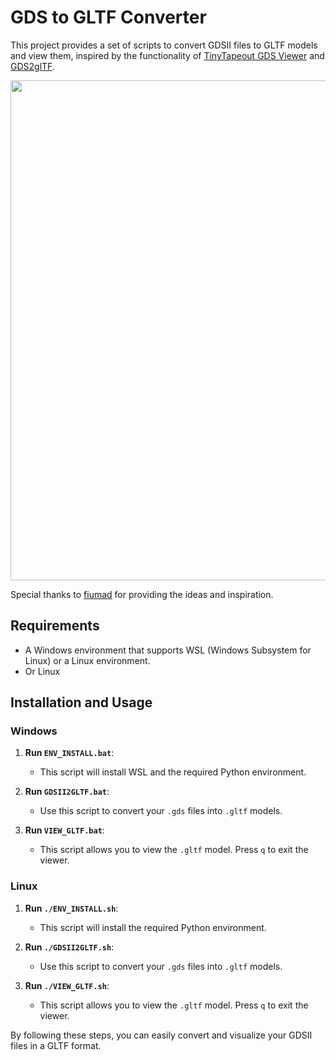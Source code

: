 # GDS to GLTF Converter

This project provides a set of scripts to convert GDSII files to GLTF models and view them, inspired by the functionality of [TinyTapeout GDS Viewer](https://gds-viewer.tinytapeout.com/?model=) and [GDS2glTF](https://github.com/mbalestrini/GDS2glTF).

<p align="center">
  <img src="https://github.com/user-attachments/assets/0fe8e64f-c1f9-4bfe-b946-47070fe89892" width="800">
</p>

Special thanks to [fiumad](https://github.com/fiumad/) for providing the ideas and inspiration.

## Requirements

- A Windows environment that supports WSL (Windows Subsystem for Linux) or a Linux environment.
- Or Linux

## Installation and Usage

### Windows

1. **Run `ENV_INSTALL.bat`**:
   - This script will install WSL and the required Python environment.

2. **Run `GDSII2GLTF.bat`**:
   - Use this script to convert your `.gds` files into `.gltf` models.

3. **Run `VIEW_GLTF.bat`**:
   - This script allows you to view the `.gltf` model. Press `q` to exit the viewer.

### Linux

1. **Run `./ENV_INSTALL.sh`**:
   - This script will install the required Python environment.

2. **Run `./GDSII2GLTF.sh`**:
   - Use this script to convert your `.gds` files into `.gltf` models.

3. **Run `./VIEW_GLTF.sh`**:
   - This script allows you to view the `.gltf` model. Press `q` to exit the viewer.

By following these steps, you can easily convert and visualize your GDSII files in a GLTF format.
